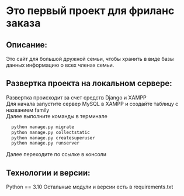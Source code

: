 # Это первый проект для фриланс заказа

## Описание:
Это сайт для большой дружной семьи, чтобы хранить в виде базы данных информацию о всех членах семьи.

## Развертка проекта на локальном сервере:
<p>
Развертка происходит за счет средств Django и XAMPP <br />
Для начала запустите сервер MySQL в XAMPP и создайте таблицу с названием family <br />
Далее выполните команды в терминале
</p>

```bash
  python manage.py migrate
  python manage.py collectstatic
  python manage.py createsuperuser
  python manage.py runserver
```
Далее переходите по ссылке в консоли
## Технологии и версии:
Python == 3.10
Остальные модули и версии есть в requirements.txt
